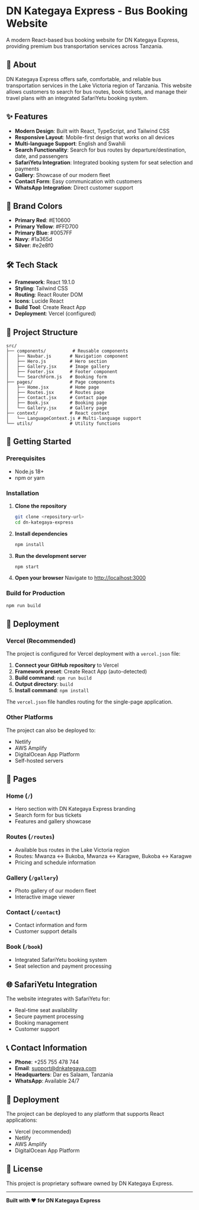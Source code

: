 # DN Kategaya Express - Bus Booking Website

A modern React-based bus booking website for DN Kategaya Express, providing premium bus transportation services across Tanzania.

## 🚌 About

DN Kategaya Express offers safe, comfortable, and reliable bus transportation services in the Lake Victoria region of Tanzania. This website allows customers to search for bus routes, book tickets, and manage their travel plans with an integrated SafariYetu booking system.

## ✨ Features

- **Modern Design**: Built with React, TypeScript, and Tailwind CSS
- **Responsive Layout**: Mobile-first design that works on all devices
- **Multi-language Support**: English and Swahili
- **Search Functionality**: Search for bus routes by departure/destination, date, and passengers
- **SafariYetu Integration**: Integrated booking system for seat selection and payments
- **Gallery**: Showcase of our modern fleet
- **Contact Form**: Easy communication with customers
- **WhatsApp Integration**: Direct customer support

## 🎨 Brand Colors

- **Primary Red**: #E10600
- **Primary Yellow**: #FFD700  
- **Primary Blue**: #0057FF
- **Navy**: #1a365d
- **Silver**: #e2e8f0

## 🛠️ Tech Stack

- **Framework**: React 19.1.0
- **Styling**: Tailwind CSS
- **Routing**: React Router DOM
- **Icons**: Lucide React
- **Build Tool**: Create React App
- **Deployment**: Vercel (configured)

## 📁 Project Structure

```
src/
├── components/          # Reusable components
│   ├── Navbar.js       # Navigation component
│   ├── Hero.js         # Hero section
│   ├── Gallery.jsx     # Image gallery
│   ├── Footer.jsx      # Footer component
│   └── SearchForm.js   # Booking form
├── pages/              # Page components
│   ├── Home.jsx        # Home page
│   ├── Routes.jsx      # Routes page
│   ├── Contact.jsx     # Contact page
│   ├── Book.jsx        # Booking page
│   └── Gallery.jsx     # Gallery page
├── context/            # React context
│   └── LanguageContext.js # Multi-language support
└── utils/              # Utility functions
```

## 🚀 Getting Started

### Prerequisites

- Node.js 18+
- npm or yarn

### Installation

1. **Clone the repository**
   ```bash
   git clone <repository-url>
   cd dn-kategaya-express
   ```

2. **Install dependencies**
   ```bash
   npm install
   ```

3. **Run the development server**
   ```bash
   npm start
   ```

4. **Open your browser**
   Navigate to [http://localhost:3000](http://localhost:3000)

### Build for Production

```bash
npm run build
```

## 🚀 Deployment

### Vercel (Recommended)

The project is configured for Vercel deployment with a `vercel.json` file:

1. **Connect your GitHub repository** to Vercel
2. **Framework preset**: Create React App (auto-detected)
3. **Build command**: `npm run build`
4. **Output directory**: `build`
5. **Install command**: `npm install`

The `vercel.json` file handles routing for the single-page application.

### Other Platforms

The project can also be deployed to:
- Netlify
- AWS Amplify
- DigitalOcean App Platform
- Self-hosted servers

## 📱 Pages

### Home (`/`)
- Hero section with DN Kategaya Express branding
- Search form for bus tickets
- Features and gallery showcase

### Routes (`/routes`)
- Available bus routes in the Lake Victoria region
- Routes: Mwanza ↔ Bukoba, Mwanza ↔ Karagwe, Bukoba ↔ Karagwe
- Pricing and schedule information

### Gallery (`/gallery`)
- Photo gallery of our modern fleet
- Interactive image viewer

### Contact (`/contact`)
- Contact information and form
- Customer support details

### Book (`/book`)
- Integrated SafariYetu booking system
- Seat selection and payment processing

## 🌐 SafariYetu Integration

The website integrates with SafariYetu for:
- Real-time seat availability
- Secure payment processing
- Booking management
- Customer support

## 📞 Contact Information

- **Phone**: +255 755 478 744
- **Email**: support@dnkategaya.com
- **Headquarters**: Dar es Salaam, Tanzania
- **WhatsApp**: Available 24/7

## 🚀 Deployment

The project can be deployed to any platform that supports React applications:

- Vercel (recommended)
- Netlify
- AWS Amplify
- DigitalOcean App Platform

## 📄 License

This project is proprietary software owned by DN Kategaya Express.

---

**Built with ❤️ for DN Kategaya Express**
